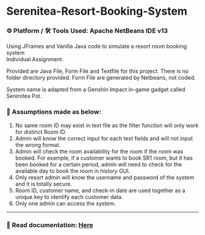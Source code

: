 # Serenitea-Resort-Booking-System
### ⚙️ Platform / 🛠 Tools Used: Apache NetBeans IDE v13
Using JFrames and Vanilla Java code to simulate a resort room booking system
<br/>
Individual Assignment.

Provided are Java File, Form File and Textfile for this project. There is no folder directory provided. Form File are generated by Netbeans, not coded.

System name is adapted from a Genshin Impact in-game gadget called Serenitea Pot.

### 📌 Assumptions made as below:
1. No same room ID may exist in text file as the filter function will only work for distinct Room ID.
2. Admin will know the correct input for each text fields and will not input the wrong format.
3. Admin will check the room availability for the room if the room was booked. For example, if a customer wants to book SR1 room, but it has been booked for a certain period, admin will need to check for the available day to book the room in history GUI.
4. Only resort admin will know the username and password of the system and it is totally secure.
5. Room ID, customer name, and check-in date are used together as a unique key to identify each customer data.
6. Only one admin can access the system.

<hr/>

### 📂 Read documentation: [Here](https://github.com/NightfuryEquinn/Serenitea-Resort-Booking-System/blob/main/Java%20Full%20Documentation.pdf)
